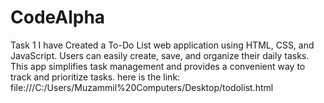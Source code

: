 # CodeAlpha
Task 1 
I have Created a To-Do List web application using HTML,
CSS, and JavaScript. Users can easily create, save,
and organize their daily tasks. This app simplifies task
management and provides a convenient way to track
and prioritize tasks. 
here is the link: file:///C:/Users/Muzammil%20Computers/Desktop/todolist.html
